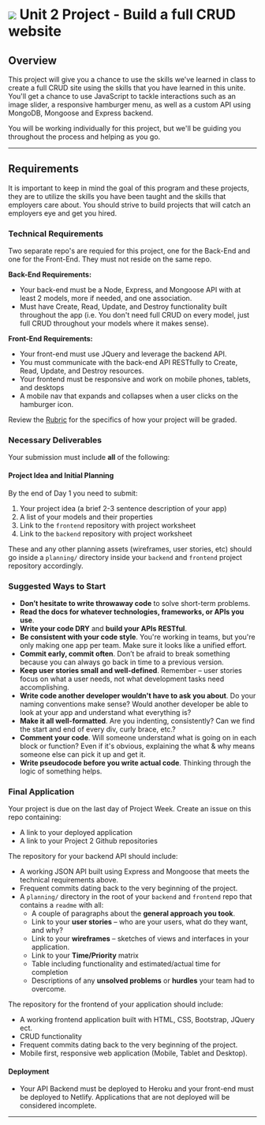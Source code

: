 # ![](https://ga-dash.s3.amazonaws.com/production/assets/logo-9f88ae6c9c3871690e33280fcf557f33.png) Unit 2 Project - Build a full CRUD website

## Overview

This project will give you a chance to use the skills we've learned in class to create a full CRUD site using the skills that you have learned in this unite. You'll get a chance to use JavaScript to tackle interactions such as an image slider, a responsive hamburger menu, as well as a custom API using MongoDB, Mongoose and Express backend.

You will be working individually for this project, but we'll be guiding you throughout the process and helping as you go.

---

## Requirements
It is important to keep in mind the goal of this program and these projects, they are to utilize the skills you have been taught and the skills that employers care about. You should strive to build projects that will catch an employers eye and get you hired.

### Technical Requirements
Two separate repo's are requied for this project, one for the Back-End and one for the Front-End. They must not reside on the same repo.

**Back-End Requirements:**

- Your back-end must be a Node, Express, and Mongoose API with at least 2
  models, more if needed, and one association.
- Must have Create, Read, Update, and Destroy functionality built throughout the
  app (i.e. You don't need full CRUD on every model, just full CRUD throughout
  your models where it makes sense).

**Front-End Requirements:**
- Your front-end must use JQuery and leverage the backend API.
- You must communicate with the back-end API RESTfully to Create, Read, Update,
  and Destroy resources.
- Your frontend must be responsive and work on mobile phones, tablets, and desktops
- A mobile nav that expands and collapses when a user clicks on the hamburger icon.

Review the [Rubric](https://git.generalassemb.ly/SEIR-629/project-2/blob/master/evaluation-rubric.md) for the specifics of how your project will
be graded.


### Necessary Deliverables
Your submission must include **all** of the following:

#### Project Idea and Initial Planning
By the end of Day 1 you need to submit:

1. Your project idea (a brief 2-3 sentence description of your app)
2. A list of your models and their properties
3. Link to the `frontend` repository with project worksheet
4. Link to the `backend` repository with project worksheet

These and any other planning assets (wireframes, user stories, etc) should go
inside a `planning/` directory inside your `backend` and `frontend` project repository accordingly.

### Suggested Ways to Start

- **Don’t hesitate to write throwaway code** to solve short-term problems.
- **Read the docs for whatever technologies, frameworks, or APIs you use**.
- **Write your code DRY** and **build your APIs RESTful**.
- **Be consistent with your code style**. You're working in teams, but you're only making one app per team. Make sure it looks like a unified effort.
- **Commit early, commit often**. Don’t be afraid to break something because you can always go back in time to a previous version.
- **Keep user stories small and well-defined**. Remember – user stories focus on what a user needs, not what development tasks need accomplishing.
- **Write code another developer wouldn't have to ask you about**. Do your naming conventions make sense? Would another developer be able to look at your app and understand what everything is?
- **Make it all well-formatted**. Are you indenting, consistently? Can we find the start and end of every div, curly brace, etc.?
- **Comment your code**. Will someone understand what is going on in each block or function? Even if it's obvious, explaining the what & why means someone else can pick it up and get it.
- **Write pseudocode before you write actual code**. Thinking through the logic of something helps.

### Final Application

Your project is due on the last day of Project Week. Create an issue on this repo containing:

- A link to your deployed application
- A link to your Project 2 Github repositories

The repository for your backend API should include:

- A working JSON API built using Express and Mongoose that meets the technical requirements above.
- Frequent commits dating back to the very beginning of the project.
- A `planning/` directory in the root of your `backend` and `frontend` repo that contains a `readme` with all: 
    - A couple of paragraphs about the **general approach you took**.
    - Link to your **user stories** – who are your users, what do they want, and why?
    - Link to your **wireframes** – sketches of  views and interfaces in your application.
    - Link to your **Time/Priority** matrix 
    - Table including functionality and estimated/actual time for completion
    - Descriptions of any **unsolved problems** or **hurdles** your team had to overcome.

The repository for the frontend of your application should include:

- A working frontend application built with HTML, CSS, Bootstrap, JQuery ect.
- CRUD functionality
- Frequent commits dating back to the very beginning of the project.
- Mobile first, responsive web application (Mobile, Tablet and Desktop).

#### Deployment

- Your API Backend must be deployed to Heroku and your front-end must be deployed to
  Netlify. Applications that are not deployed will be considered incomplete.
 
---
